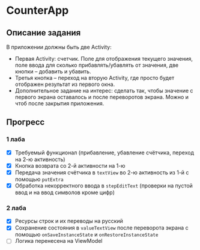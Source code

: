 # CounterApp

## Описание задания

В приложении должны быть две Activity:
- Первая Activity: счетчик. Поле для отображения текущего значения, поле ввода для сколько прибавлять/убавлять от значения, две кнопки – добавить и убавить.
- Третья кнопка – переход на вторую Activity, где просто будет отображен результат из первого окна.
- Дополнительное задание на интерес: сделать так, чтобы значение с первого экрана оставалось и после переворотов экрана. Можно и чтоб после закрытия приложения.

## Прогресс

### 1 лаба

- [x] Требуемый функционал (прибавление, убавление счётчика, переход на 2-ю активность)
- [x] Кнопка возврата со 2-й активности на 1-ю
- [x] Передача значения счётчика в `textView` во 2-ю активность из 1-й с помощью `putExtra`
- [x] Обработка некорректного ввода в `stepEditText` (проверки на пустой ввод и на ввод символов кроме цифр)

### 2 лаба

- [x] Ресурсы строк и их переводы на русский
- [x] Сохранение состояния в `valueTextView` после переворота экрана с помощью `onSaveInstanceState` и `onRestoreInstanceState`
- [ ] Логика перенесена на ViewModel